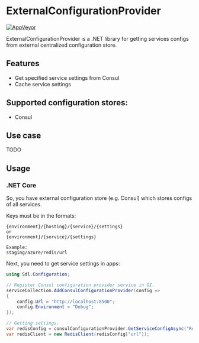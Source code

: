 # ExternalConfigurationProvider

[![AppVeyor](https://img.shields.io/appveyor/ci/aidmsu/ExternalConfigurationProvider/master.svg?label=appveyor)](https://ci.appveyor.com/project/aidmsu/ExternalConfigurationProvider/branch/master)

ExternalConfigurationProvider is a .NET library for getting services configs from external centralized configuration store.

## Features

* Get specified service settings from Consul
* Cache service settings

## Supported configuration stores:

* Consul

## Use case

TODO

## Usage

### .NET Core

So, you have external configuration store (e.g. Consul) which stores configs of all services.

Keys must be in the formats:

```
{environment}/{hosting}/{service}/{settings}
or
{environment}/{service}/{settings}

Example:
staging/azure/redis/url
```

Next, you need to get service settings in apps:

```csharp
using Sdl.Configuration;

// Register Consul configuration provider service in DI.
serviceCollection.AddConsulConfigurationProvider(config =>
{
    config.Url = "http://localhost:8500";
    config.Environment = "Debug";
});	

// Getting settings.
var redisConfig = consulConfigurationProvider.GetServiceConfigAsync("Redis");
var redisClient = new RedisClient(redisConfig["url"]);
```
